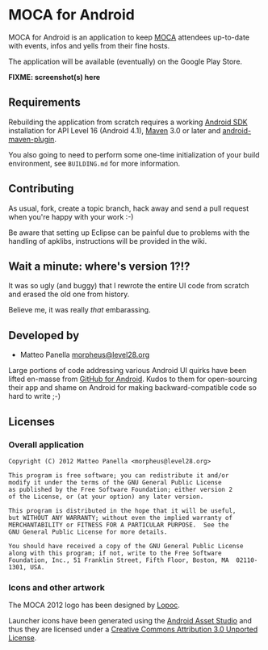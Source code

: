 MOCA for Android
================

MOCA for Android is an application to keep [MOCA][] attendees up-to-date with
events, infos and yells from their fine hosts.

The application will be available (eventually) on the Google Play Store.

**FIXME: screenshot(s) here**


Requirements
------------

Rebuilding the application from scratch requires a working [Android SDK][sdk]
installation for API Level 16 (Android 4.1), [Maven][maven] 3.0 or later and
[android-maven-plugin][].

You also going to need to perform some one-time initialization of your build
environment, see `BUILDING.md` for more information.


Contributing
------------

As usual, fork, create a topic branch, hack away and send a pull request when
you're happy with your work :-)

Be aware that setting up Eclipse can be painful due to problems with the
handling of apklibs, instructions will be provided in the wiki.


Wait a minute: where's version 1?!?
-----------------------------------

It was so ugly (and buggy) that I rewrote the entire UI code from scratch and
erased the old one from history.

Believe me, it was really *that* embarassing.


Developed by
------------

* Matteo Panella <morpheus@level28.org>

Large portions of code addressing various Android UI quirks have been lifted
en-masse from [GitHub for Android][gh]. Kudos to them for open-sourcing their
app and shame on Android for making backward-compatible code so hard to write
;-)


Licenses
--------

### Overall application ###

    Copyright (C) 2012 Matteo Panella <morpheus@level28.org>

    This program is free software; you can redistribute it and/or
    modify it under the terms of the GNU General Public License
    as published by the Free Software Foundation; either version 2
    of the License, or (at your option) any later version.

    This program is distributed in the hope that it will be useful,
    but WITHOUT ANY WARRANTY; without even the implied warranty of
    MERCHANTABILITY or FITNESS FOR A PARTICULAR PURPOSE.  See the
    GNU General Public License for more details.

    You should have received a copy of the GNU General Public License
    along with this program; if not, write to the Free Software
    Foundation, Inc., 51 Franklin Street, Fifth Floor, Boston, MA  02110-1301, USA.

### Icons and other artwork ###

The MOCA 2012 logo has been designed by [Lopoc][lopoc].

Launcher icons have been generated using the [Android Asset
Studio][assetstudio] and thus they are licensed under a [Creative Commons
Attribution 3.0 Unported License][CC-BY-3.0].


[MOCA]: http://moca.olografix.org/
[sdk]: http://developer.android.com/sdk/index.html
[maven]: http://maven.apache.org/
[android-maven-plugin]: http://code.google.com/p/maven-android-plugin/
[gh]: https://github.com/github/android/
[lopoc]: https://twitter.com/lopoc_
[assetstudio]: http://android-ui-utils.googlecode.com/hg/asset-studio/dist/index.html
[CC-BY-3.0]: http://creativecommons.org/licenses/by/3.0/
